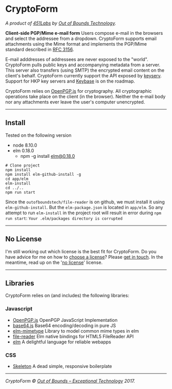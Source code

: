 # CryptoForm

*A product of [451Labs](http://451labs.org) by [Out of Bounds Technology](http://outofbounds.technology).*

__Client-side PGP/Mime e-mail form__ Users compose e-mail in the browsers and select the addressee from a dropdown. CryptoForm supports email attachments using the Mime format and implements the PGP/Mime standard described in [RFC 3156](https://tools.ietf.org/html/rfc3156).

E-mail adddresses of addressees are never exposed to the "world". CryptoForm pulls public keys and accompanying metadata from a server. This server also transfers (using SMTP) the encrypted email content on the client's behalf. CryptoForm currently support the API exposed by [keyserv](https://www.github.com/outofboundstech/keyserv). Support for HKP key servers and [Keybase](https://keybase.io) is on the roadmap.

CryptoForm relies on [OpenPGP.js](https://openpgpjs.org/) for cryptography. All cryptographic operations take place on the client (in the browser). Neither the e-mail body nor any attachments ever leave the user's computer unencrypted.

---

## Install

Tested on the following version

- node 8.10.0
- elm 0.18.0
  - npm -g install elm@0.18.0

```
# Clone project
npm install
npm install elm-github-install -g
cd app/elm
elm-install
cd ../..
npm run start
```

Since the `outofboundstech/file-reader` is on github, we must install it using `elm-github-install`. But the `elm-package.json` is located in `app/elm`. So any attempt to run `elm-install` in the project root will result in error during `npm run start`: `Your .elm/packages directory is corrupted`

---

## No License

I'm still working out which license is the best fit for CryptoForm. Do you have advice for me on how to [choose a license](https://choosealicense.com/)? Please [get in touch](https://github.com/outofboundstech/CryptoForm/issues/1). In the meantime, read up on the '[no license](https://choosealicense.com/no-license/)' license.

---

## Libraries

CryptoForm relies on (and includes) the following libraries:

### Javascript

* [OpenPGP.js](https://openpgpjs.org/) OpenPGP JavaScript Implementation
* [base64.js](https://github.com/beatgammit/base64-js) Base64 encoding/decoding in pure JS
* [elm-mimetype](https://github.com/danyx23/elm-mimetype/) Library to model common mime types in elm
* [file-reader](https://github.com/simonh1000/file-reader) Elm native bindings for HTML5 FileReader API
* [elm](http://elm-lang.org/) A delightful language for reliable webapps

### CSS

* [Skeleton](http://getskeleton.com/) A dead simple, responsive boilerplate

---

*CryptoForm &copy; [Out of Bounds – Exceptional Technology](http://outofbounds.technology) 2017.*

